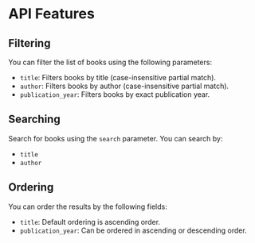 # API Features

## Filtering
You can filter the list of books using the following parameters:
- `title`: Filters books by title (case-insensitive partial match).
- `author`: Filters books by author (case-insensitive partial match).
- `publication_year`: Filters books by exact publication year.

## Searching
Search for books using the `search` parameter. You can search by:
- `title`
- `author`

## Ordering
You can order the results by the following fields:
- `title`: Default ordering is ascending order.
- `publication_year`: Can be ordered in ascending or descending order.
